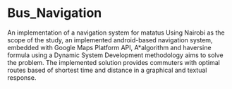 # Bus_Navigation
An implementation of a navigation system for matatus 
Using Nairobi as the scope of the study, an implemented android-based navigation system, embedded with Google Maps Platform API, A*algorithm and haversine formula using a Dynamic System Development methodology aims to solve the problem. The implemented solution provides commuters with optimal routes based of shortest time and distance in a graphical and textual response.
